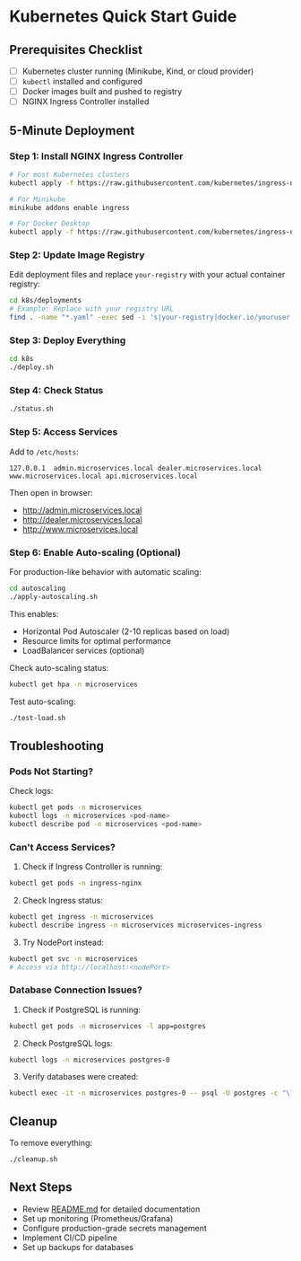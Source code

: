 # Kubernetes Quick Start Guide

## Prerequisites Checklist

- [ ] Kubernetes cluster running (Minikube, Kind, or cloud provider)
- [ ] `kubectl` installed and configured
- [ ] Docker images built and pushed to registry
- [ ] NGINX Ingress Controller installed

## 5-Minute Deployment

### Step 1: Install NGINX Ingress Controller

```bash
# For most Kubernetes clusters
kubectl apply -f https://raw.githubusercontent.com/kubernetes/ingress-nginx/main/deploy/static/provider/cloud/deploy.yaml

# For Minikube
minikube addons enable ingress

# For Docker Desktop
kubectl apply -f https://raw.githubusercontent.com/kubernetes/ingress-nginx/controller-v1.8.2/deploy/static/provider/cloud/deploy.yaml
```

### Step 2: Update Image Registry

Edit deployment files and replace `your-registry` with your actual container registry:

```bash
cd k8s/deployments
# Example: Replace with your registry URL
find . -name "*.yaml" -exec sed -i 's|your-registry|docker.io/youruser|g' {} \;
```

### Step 3: Deploy Everything

```bash
cd k8s
./deploy.sh
```

### Step 4: Check Status

```bash
./status.sh
```

### Step 5: Access Services

Add to `/etc/hosts`:
```
127.0.0.1  admin.microservices.local dealer.microservices.local www.microservices.local api.microservices.local
```

Then open in browser:
- http://admin.microservices.local
- http://dealer.microservices.local
- http://www.microservices.local

### Step 6: Enable Auto-scaling (Optional)

For production-like behavior with automatic scaling:

```bash
cd autoscaling
./apply-autoscaling.sh
```

This enables:
- Horizontal Pod Autoscaler (2-10 replicas based on load)
- Resource limits for optimal performance
- LoadBalancer services (optional)

Check auto-scaling status:
```bash
kubectl get hpa -n microservices
```

Test auto-scaling:
```bash
./test-load.sh
```

## Troubleshooting

### Pods Not Starting?

Check logs:
```bash
kubectl get pods -n microservices
kubectl logs -n microservices <pod-name>
kubectl describe pod -n microservices <pod-name>
```

### Can't Access Services?

1. Check if Ingress Controller is running:
```bash
kubectl get pods -n ingress-nginx
```

2. Check Ingress status:
```bash
kubectl get ingress -n microservices
kubectl describe ingress -n microservices microservices-ingress
```

3. Try NodePort instead:
```bash
kubectl get svc -n microservices
# Access via http://localhost:<nodePort>
```

### Database Connection Issues?

1. Check if PostgreSQL is running:
```bash
kubectl get pods -n microservices -l app=postgres
```

2. Check PostgreSQL logs:
```bash
kubectl logs -n microservices postgres-0
```

3. Verify databases were created:
```bash
kubectl exec -it -n microservices postgres-0 -- psql -U postgres -c "\l"
```

## Cleanup

To remove everything:
```bash
./cleanup.sh
```

## Next Steps

- Review [README.md](README.md) for detailed documentation
- Set up monitoring (Prometheus/Grafana)
- Configure production-grade secrets management
- Implement CI/CD pipeline
- Set up backups for databases
